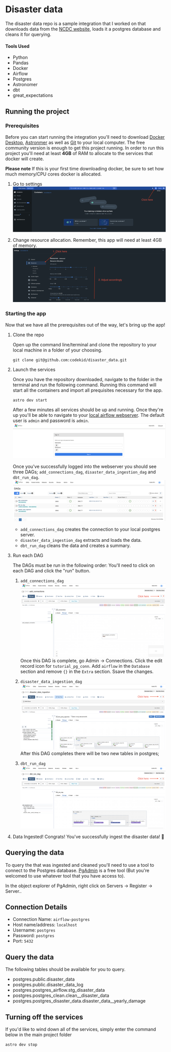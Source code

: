 # Disaster data

The disaster data repo is a sample integration that I worked on that downloads data from the [NCDC website](https://www1.ncdc.noaa.gov/pub/data/swdi/stormevents/csvfiles/), loads it a postgres database and cleans it for querying.

#### Tools Used

- Python
- Pandas
- Docker
- Airflow
- Postgres
- Astronomer
- dbt
- great_expectations

## Running the project

### Prerequisites

Before you can start running the integration you'll need to download [Docker Desktop](https://www.docker.com/products/docker-desktop/), [Astronmer](https://docs.astronomer.io/astro/cli/install-cli) as well as [Git](https://git-scm.com/downloads) to your local computer. The free community version is enough to get this project running. In order to run this project you'll need at least **4GB** of RAM to allocate to the services that docker will create.

**Please note** If this is your first time downloading docker, be sure to set how much memory/CPU cores docker is allocated.

1. Go to settings
    ![Go to setting](images/click_settings.png)

2. Change resource allocation. Remember, this app will need at least 4GB of memory.
    ![change_allocation](images/change_allocation.png)

### Starting the app

Now that we have all the prerequisites out of the way, let's bring up the app!

1. Clone the repo

   Open up the command line/terminal and clone the repository to your local machine in a folder of your choosing.

    ```shell
    git clone git@github.com:codekid/disaster_data.git
    ```

2. Launch the services

    Once you have the repository downloaded, navigate to the folder in the terminal and run the following command. Running this command will start all the containers and import all prequisites necessary for the app.

    ```shell
    astro dev start
    ```

    After a few minutes all services should be up and running. Once they're up you'll be able to navigate to your [local airflow webserver](http://localhost:8080/). The default user is `admin` and password is `admin`.
    ![login_screent](images/airflow_login.png)

    Once you've successfully logged into the webserver you should see three DAGs; `add_connections_dag`, `disaster_data_ingestion_dag` and `dbt_run_dag`.
    ![dag_list](images/dag_list.png)

    - `add_connections_dag` creates the connection to your local postgres server.
    - `disaster_data_ingestion_dag` extracts and loads the data.
    - `dbt_run_dag` cleans the data and creates a summary.

3. Run each DAG

    The DAGs must be run in the following order:
    You'll need to click on each DAG and click the "run" button.
    1. `add_connections_dag`
        ![add_connections_dag](images/add_connections.png)
        Once this DAG is complete, go Admin -> Connections. Click the edit record icon for `tutorial_pg_conn`. Add `airflow` in the `Database` section and remove `{}` in the `Extra` section. Ssave the changes.

    2. `disaster_data_ingestion_dag`
        ![disaster_data_ingestion](images/disaster_data_ingestion.png)
        After this DAG completes there will be two new tables in postgres;
    3. `dbt_run_dag`
        ![dbt_run](images/dbt_run.png)

4. Data Ingested!
    Congrats! You've successfully ingest the disaster data! :clap:

## Querying the data

To query the that was ingested and cleaned you'll need to use a tool to connect to the Postgres database. [PgAdmin](https://www.pgadmin.org/download/) is a free tool (But you're welcomed to use whatever tool that you have access to).

In the object explorer of PgAdmin, right click on Servers -> Register -> Server..

Connection Details
-

- Connection Name: `airflow-postgres`
- Host name/address: `localhost`
- Username: `postgres`
- Password: `postgres`
- Port: `5432`

Query the data
-

The following tables should be available for you to query.

- postgres.public.disaster_data
- postgres.public.disaster_data_log
- postgres.postgres_airflow.stg_disaster_data
- postgres.postgres_clean.clean__disaster_data
- postgres.postgres_disaster_data.disaster_data__yearly_damage

Turning off the services
-

If you'd like to wind down all of the services, simply enter the command below in the main project folder

```shell
astro dev stop
```
